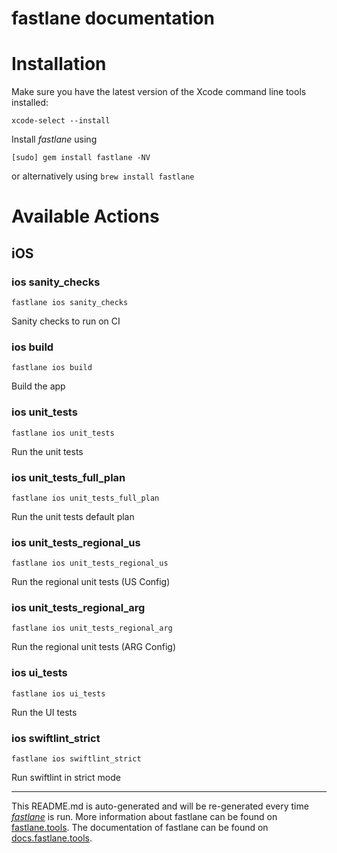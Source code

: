 fastlane documentation
================
# Installation

Make sure you have the latest version of the Xcode command line tools installed:

```
xcode-select --install
```

Install _fastlane_ using
```
[sudo] gem install fastlane -NV
```
or alternatively using `brew install fastlane`

# Available Actions
## iOS
### ios sanity_checks
```
fastlane ios sanity_checks
```
Sanity checks to run on CI
### ios build
```
fastlane ios build
```
Build the app
### ios unit_tests
```
fastlane ios unit_tests
```
Run the unit tests
### ios unit_tests_full_plan
```
fastlane ios unit_tests_full_plan
```
Run the unit tests default plan
### ios unit_tests_regional_us
```
fastlane ios unit_tests_regional_us
```
Run the regional unit tests (US Config)
### ios unit_tests_regional_arg
```
fastlane ios unit_tests_regional_arg
```
Run the regional unit tests (ARG Config)
### ios ui_tests
```
fastlane ios ui_tests
```
Run the UI tests
### ios swiftlint_strict
```
fastlane ios swiftlint_strict
```
Run swiftlint in strict mode

----

This README.md is auto-generated and will be re-generated every time [_fastlane_](https://fastlane.tools) is run.
More information about fastlane can be found on [fastlane.tools](https://fastlane.tools).
The documentation of fastlane can be found on [docs.fastlane.tools](https://docs.fastlane.tools).
